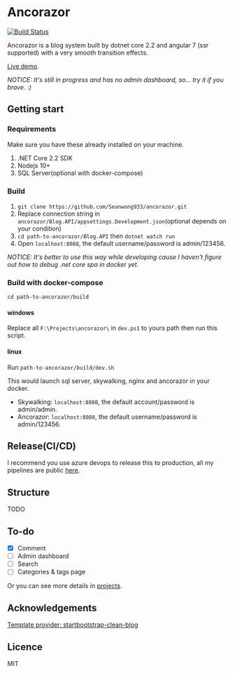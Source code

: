 # Ancorazor

[![Build Status](https://dev.azure.com/siegrainwong/Ancorazor/_apis/build/status/ancorazor?branchName=master)](https://dev.azure.com/siegrainwong/Ancorazor/_build/latest?definitionId=6&branchName=master)

Ancorazor is a blog system built by dotnet core 2.2 and angular 7 (ssr supported) with a very smooth transition effects.

[Live demo](https://siegrain.wang).

*NOTICE: It's still in progress and has no admin dashboard, so... try it if you brave. :)*

## Getting start

### Requirements
Make sure you have these already installed on your machine.
1. .NET Core 2.2 SDK
2. Nodejs 10+
3. SQL Server(optional with docker-compose)

### Build
1. `git clone https://github.com/Seanwong933/ancorazor.git`
2. Replace connection string in `ancorazor/Blog.API/appsettings.Development.json`(optional depends on your condition)
3. `cd path-to-ancorazor/Blog.API` then `dotnet watch run`
4. Open `localhost:8088`, the default username/password is admin/123456.


*NOTICE: It's better to use this way while developing cause I haven't figure out how to debug .net core spa in docker yet.*

### Build with docker-compose
`cd path-to-ancorazor/build`
#### windows
Replace all `F:\Projects\ancorazor\` in `dev.ps1` to yours path then run this script.
#### linux
Run `path-to-ancorazor/build/dev.sh`


This would launch sql server, skywalking, nginx and ancorazor in your docker.
- Skywalking: `localhost:8080`, the default account/password is admin/admin.
- Ancorazor: `localhost:8088`, the default username/password is admin/123456.

## Release(CI/CD)
I recommend you use azure devops to release this to production, all my pipelines are public [here](https://dev.azure.com/siegrainwong/Ancorazor/_build?definitionId=6).

## Structure
TODO

## To-do
- [x] Comment
- [ ] Admin dashboard
- [ ] Search
- [ ] Categories & tags page

Or you can see more details in [projects](https://github.com/Seanwong933/ancorazor/projects/1).

## Acknowledgements
[Template provider: startbootstrap-clean-blog](https://github.com/BlackrockDigital/startbootstrap-clean-blog)

## Licence
MIT
